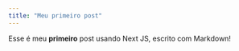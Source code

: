 ```yaml
---
title: "Meu primeiro post"
---
```


Esse é meu **primeiro** post usando Next JS, escrito com Markdown!
